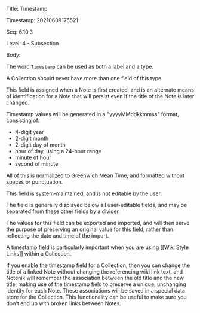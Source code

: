 Title:  Timestamp

Timestamp: 20210609175521

Seq:    6.10.3

Level:  4 - Subsection

Body: 

The word `Timestamp` can be used as both a label and a type. 

A Collection should never have more than one field of this type. 

This field is assigned when a Note is first created, and is an alternate means of identification for a Note that will persist even if the title of the Note is later changed. 

Timestamp values will be generated in a "yyyyMMddkkmmss" format, consisting of:

* 4-digit year
* 2-digit month
* 2-digit day of month
* hour of day, using a 24-hour range
* minute of hour
* second of minute

All of this is normalized to Greenwich Mean Time, and formatted without spaces or punctuation. 

This field is system-maintained, and is not editable by the user. 

The field is generally displayed below all user-editable fields, and may be separated from these other fields by a divider. 

The values for this field can be exported and imported, and will then serve the purpose of preserving an original value for this field, rather than reflecting the date and time of the import.

A timestamp field is particularly important when you are using [[Wiki Style Links]] within a Collection. 

If you enable the timestamp field for a Collection, then you can change the title of a linked Note without changing the referencing wiki link text, and Notenik will remember the association between the old title and the new title, making use of the timestamp field to preserve a unique, unchanging identity for each Note. These associations will be saved in a special data store for the Collection. This functionality can be useful to make sure you don't end up with broken links between Notes.
